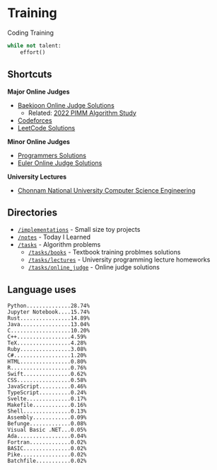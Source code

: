 # Training
Coding Training

```python
while not talent:
    effort()
```

## Shortcuts
**Major Online Judges**
* [Baekjoon Online Judge Solutions](./tasks/online_judge/baekjoon/)
  * Related: [2022 PIMM Algorithm Study](https://github.com/rootachieve/Algorithm-study)
* [Codeforces](./tasks/online_judge/codeforces/)
* [LeetCode Solutions](./tasks/online_judge/leetcode/)

**Minor Online Judges**
* [Programmers Solutions](./tasks/online_judge/programmers)
* [Euler Online Judge Solutions](./tasks/online_judge/euleroj)

**University Lectures**
* [Chonnam National University Computer Science Engineering](./tasks/lectures/jnu/)

## Directories
* [`/implementations`](./implementations/) - Small size toy projects
* [`/notes`](./notes/) - Today I Learned
* [`/tasks`](./tasks/) - Algorithm problems
  * [`/tasks/books`](./tasks/books/) - Textbook training problmes solutions
  * [`/tasks/lectures`](./tasks/lectures/) - University programming lecture homeworks
  * [`/tasks/online_judge`](./tasks/online_judge/) - Online judge solutions

## Language uses
```
Python..............28.74%
Jupyter Notebook....15.74%
Rust................14.89%
Java................13.04%
C...................10.20%
C++.................4.59%
TeX.................4.28%
Ruby................3.08%
C#..................1.20%
HTML................0.80%
R...................0.76%
Swift...............0.62%
CSS.................0.58%
JavaScript..........0.46%
TypeScript..........0.24%
Svelte..............0.17%
Makefile............0.16%
Shell...............0.13%
Assembly............0.09%
Befunge.............0.08%
Visual Basic .NET...0.05%
Ada.................0.04%
Fortran.............0.02%
BASIC...............0.02%
Pike................0.02%
Batchfile...........0.02%
```
